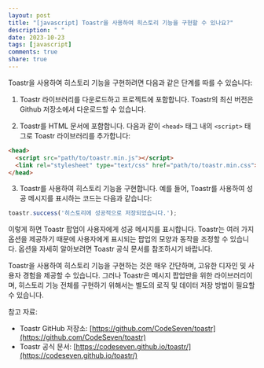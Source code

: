 ```yaml
---
layout: post
title: "[javascript] Toastr을 사용하여 히스토리 기능을 구현할 수 있나요?"
description: " "
date: 2023-10-23
tags: [javascript]
comments: true
share: true
---
```


Toastr을 사용하여 히스토리 기능을 구현하려면 다음과 같은 단계를 따를 수 있습니다:

1. Toastr 라이브러리를 다운로드하고 프로젝트에 포함합니다. Toastr의 최신 버전은 Github 저장소에서 다운로드할 수 있습니다.

2. Toastr를 HTML 문서에 포함합니다. 다음과 같이 `<head>` 태그 내의 `<script>` 태그로 Toastr 라이브러리를 추가합니다:

```html
<head>
  <script src="path/to/toastr.min.js"></script>
  <link rel="stylesheet" type="text/css" href="path/to/toastr.min.css">
</head>
```

3. Toastr를 사용하여 히스토리 기능을 구현합니다. 예를 들어, Toastr를 사용하여 성공 메시지를 표시하는 코드는 다음과 같습니다:

```javascript
toastr.success('히스토리에 성공적으로 저장되었습니다.');
```

이렇게 하면 Toastr 팝업이 사용자에게 성공 메시지를 표시합니다. Toastr는 여러 가지 옵션을 제공하기 때문에 사용자에게 표시되는 팝업의 모양과 동작을 조정할 수 있습니다. 옵션을 자세히 알아보려면 Toastr 공식 문서를 참조하시기 바랍니다.

Toastr을 사용하여 히스토리 기능을 구현하는 것은 매우 간단하며, 고유한 디자인 및 사용자 경험을 제공할 수 있습니다. 그러나 Toastr은 메시지 팝업만을 위한 라이브러리이며, 히스토리 기능 전체를 구현하기 위해서는 별도의 로직 및 데이터 저장 방법이 필요할 수 있습니다.

참고 자료:
- Toastr GitHub 저장소: [https://github.com/CodeSeven/toastr](https://github.com/CodeSeven/toastr)
- Toastr 공식 문서: [https://codeseven.github.io/toastr/](https://codeseven.github.io/toastr/)